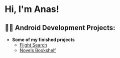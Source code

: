 <h1>Hi, I'm Anas! <br/>

<h2>👨‍💻 Android Development Projects:</h2>

- <b>Some of my finished projects</b>
  - [Flight Search](https://github.com/Anas-prod/flight-search)
  - [Novels Bookshelf](https://github.com/Anas-prod/novels-bookshelf)


<!--
**joshmadakor1/joshmadakor1** is a ✨ _special_ ✨ repository because its `README.md` (this file) appears on your GitHub profile.

Here are some ideas to get you started:

- 🔭 I’m currently working on ...
- 🌱 I’m currently learning ...
- 👯 I’m looking to collaborate on ...
- 🤔 I’m looking for help with ...
- 💬 Ask me about ...
- 📫 How to reach me: ...
- 😄 Pronouns: ...
- ⚡ Fun fact: ...
-->
